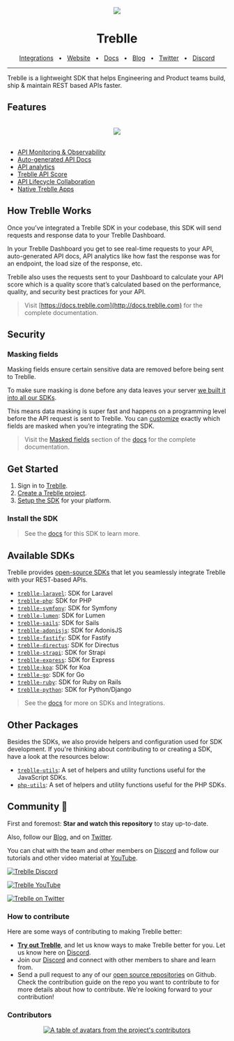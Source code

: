 <div align="center">
  <img src="https://treblle-github.s3.amazonaws.com/header.png"/>
</div>
<div align="center">

# Treblle

<a href="https://docs.treblle.com/en/integrations" target="_blank">Integrations</a>
<span>&nbsp;&nbsp;•&nbsp;&nbsp;</span>
<a href="http://treblle.com/" target="_blank">Website</a>
<span>&nbsp;&nbsp;•&nbsp;&nbsp;</span>
<a href="https://docs.treblle.com" target="_blank">Docs</a>
<span>&nbsp;&nbsp;•&nbsp;&nbsp;</span>
<a href="https://blog.treblle.com" target="_blank">Blog</a>
<span>&nbsp;&nbsp;•&nbsp;&nbsp;</span>
<a href="https://twitter.com/treblleapi" target="_blank">Twitter</a>
<span>&nbsp;&nbsp;•&nbsp;&nbsp;</span>
<a href="https://treblle.com/chat" target="_blank">Discord</a>
<br />

  <hr />
</div>

Treblle is a lightweight SDK that helps Engineering and Product teams build, ship & maintain REST based APIs faster.

## Features

<div align="center">
  <br />
  <img src="https://treblle-github.s3.amazonaws.com/features.png"/>
  <br />
  <br />
</div>

- [API Monitoring & Observability](https://www.treblle.com/features/api-monitoring-observability)
- [Auto-generated API Docs](https://www.treblle.com/features/auto-generated-api-docs)
- [API analytics](https://www.treblle.com/features/api-analytics)
- [Treblle API Score](https://www.treblle.com/features/api-quality-score)
- [API Lifecycle Collaboration](https://www.treblle.com/features/api-lifecycle)
- [Native Treblle Apps](https://www.treblle.com/features/native-apps)


## How Treblle Works
Once you’ve integrated a Treblle SDK in your codebase, this SDK will send requests and response data to your Treblle Dashboard.

In your Treblle Dashboard you get to see real-time requests to your API, auto-generated API docs, API analytics like how fast the response was for an endpoint, the load size of the response, etc.

Treblle also uses the requests sent to your Dashboard to calculate your API score which is a quality score that’s calculated based on the performance, quality, and security best practices for your API.

> Visit [https://docs.treblle.com](http://docs.treblle.com) for the complete documentation.

## Security

### Masking fields
Masking fields ensure certain sensitive data are removed before being sent to Treblle.

To make sure masking is done before any data leaves your server [we built it into all our SDKs](https://docs.treblle.com/en/security/masked-fields#fields-masked-by-default).

This means data masking is super fast and happens on a programming level before the API request is sent to Treblle. You can [customize](https://docs.treblle.com/en/security/masked-fields#custom-masked-fields) exactly which fields are masked when you’re integrating the SDK.

> Visit the [Masked fields](https://docs.treblle.com/en/security/masked-fields) section of the [docs](https://docs.sailscasts.com) for the complete documentation.


## Get Started

1. Sign in to [Treblle](https://app.treblle.com).
2. [Create a Treblle project](https://docs.treblle.com/en/dashboard/projects#creating-a-project).
3. [Setup the SDK](#install-the-SDK) for your platform.

### Install the SDK

<!-- Installation instruction for the platform goes here -->
> See the [docs]() for this SDK to learn more.

## Available SDKs

Treblle provides [open-source SDKs](https://docs.treblle.com/en/integrations) that let you seamlessly integrate Treblle with your REST-based APIs.

- [`treblle-laravel`](https://github.com/Treblle/treblle-laravel): SDK for Laravel
- [`treblle-php`](https://github.com/Treblle/treblle-php): SDK for PHP
- [`treblle-symfony`](https://github.com/Treblle/treblle-symfony): SDK for Symfony
- [`treblle-lumen`](https://github.com/Treblle/treblle-lumen): SDK for Lumen
- [`treblle-sails`](https://github.com/Treblle/treblle-sails): SDK for Sails
- [`treblle-adonisjs`](https://github.com/Treblle/treblle-adonisjs): SDK for AdonisJS
- [`treblle-fastify`](https://github.com/Treblle/treblle-fastify): SDK for Fastify
- [`treblle-directus`](https://github.com/Treblle/treblle-directus): SDK for Directus
- [`treblle-strapi`](https://github.com/Treblle/treblle-strapi): SDK for Strapi
- [`treblle-express`](https://github.com/Treblle/treblle-express): SDK for Express
- [`treblle-koa`](https://github.com/Treblle/treblle-koa): SDK for Koa
- [`treblle-go`](https://github.com/Treblle/treblle-go): SDK for Go
- [`treblle-ruby`](https://github.com/Treblle/treblle-ruby): SDK for Ruby on Rails
- [`treblle-python`](https://github.com/Treblle/treblle-python): SDK for Python/Django

> See the [docs](https://docs.treblle.com/en/integrations) for more on SDKs and Integrations.

## Other Packages

Besides the SDKs, we also provide helpers and configuration used for SDK
development. If you're thinking about contributing to or creating a SDK, have a look at the resources
below:

- [`treblle-utils`](https://github.com/Treblle/treblle-utils):  A set of helpers and
  utility functions useful for the JavaScript SDKs.
- [`php-utils`](https://github.com/Treblle/php-utils):   A set of helpers and
  utility functions useful for the PHP SDKs.

## Community 💙

First and foremost: **Star and watch this repository** to stay up-to-date.

Also, follow our [Blog](https://blog.treblle.com), and on [Twitter](https://twitter.com/treblleapi).

You can chat with the team and other members on [Discord](https://treblle.com/chat) and follow our tutorials and other video material at [YouTube](https://youtube.com/@treblle).

[![Treblle Discord](https://img.shields.io/badge/Treblle%20Discord-Join%20our%20Discord-F3F5FC?labelColor=7289DA&style=for-the-badge&logo=discord&logoColor=F3F5FC&link=https://treblle.com/chat)](https://treblle.com/chat)

[![Treblle YouTube](https://img.shields.io/badge/Treblle%20YouTube-Subscribe%20on%20YouTube-F3F5FC?labelColor=c4302b&style=for-the-badge&logo=YouTube&logoColor=F3F5FC&link=https://youtube.com/@treblle)](https://youtube.com/@treblle)

[![Treblle on Twitter](https://img.shields.io/badge/Treblle%20on%20Twitter-Follow%20Us-F3F5FC?labelColor=1DA1F2&style=for-the-badge&logo=Twitter&logoColor=F3F5FC&link=https://twitter.com/treblleapi)](https://twitter.com/treblleapi)

### How to contribute

Here are some ways of contributing to making Treblle better:

- **[Try out Treblle](https://docs.treblle.com/en/introduction#getting-started)**, and let us know ways to make Treblle better for you. Let us know here on [Discord](https://treblle.com/chat).
- Join our [Discord](https://treblle.com/chat) and connect with other members to share and learn from.
- Send a pull request to any of our [open source repositories](https://github.com/Treblle) on Github. Check the contribution guide on the repo you want to contribute to for more details about how to contribute. We're looking forward to your contribution!

### Contributors
<!-- Replace link with the link of the SDK contributors-->
<a href="https://github.com/Certifieddonnie/Treblle-Dynasty/graphs/contributors">
  <p align="center">
    <img  src="https://contrib.rocks/image?repo=Certifieddonnie/Treblle-Dynasty" alt="A table of avatars from the project's contributors" />
  </p>
</a>
